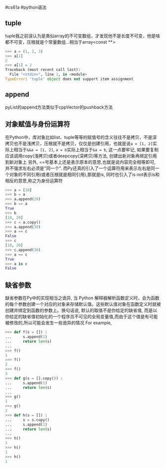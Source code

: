 #cs61a #python语法 

## tuple
tuple我之前误认为是类似array的不可变数组，才发现他不是长度不可变，他是啥都不可变，压根就是个常量数组...相当于array<const \*\*>
```python
>>> a = (1, 2, 3)
>>> a[1]
2
>>> a[1] = 2
Traceback (most recent call last):
  File "<stdin>", line 1, in <module>
TypeError: 'tuple' object does not support item assignment
```

## append 
pyList的append方法类似于cppVector的pushback方法

## 对象赋值与身份运算符
在Python中，库对象比如list、tuple等等的赋值号的含义往往不是拷贝，不是深拷贝也不是浅拷贝，压根就不是拷贝，仅仅是创建引用，也就是说`a = [1, 2]`实际上相当于`&&a = [1, 2]`, `a = b`实际上相当于`&a = b`, 这一点要牢记, 如果要复制应该调用copy(浅拷贝)或者deepcopy(深拷贝)等方法, 创建出新对象再绑定引用到新对象上
另外, \=\=号基本上还是表示原本的意思,也就是说内容完全相等即可, 并不强求左右必须是"同一个". 而Py还真的引入了一个运算符用来表示左右是同一个对象的不同引用(或者压根就是相同引用),那就是is, 同时也引入了is not表示is和相反的意思,称之为身份运算符
```python
>>> a = [10]
>>> b = a
>>> a.append(20)
>>> b == a
True
>>> b
[10, 20]
>>> c = a.copy()
>>> a.append(30)
>>> a == c
False
>>> c
[10, 20]
>>> c.append(30)
>>> a == c
True
>>> a is c
False
```

## 缺省参数

缺省参数在Py中的实现相当之诡异, 当 Python 解释器解析函数定义时，会为函数的每个参数创建一个对应的对象来存储默认值。这些默认值对象在函数定义时就被创建并绑定到函数的参数上。换句话说, 默认的取值不是你给定的缺省值, 而是以你给定的缺省值初始化的一个程序员不可见的全局变量值,而由于这个值是有可能被修改的,所以可能会发生一些诡异的情况
For example, 
```python
>>> def f(s = []) :
...     s.append(1)
...     return len(s)
... 
>>> f()
1
>>> f()
2
>>> f()
3
>>> def g(s = [].copy()) :
...     s.append(1)
...     return len(s)
... 
>>> g()
1
>>> g()
2
>>> def h(s = []) :
...     s = s.copy()
...     s.append(1)
...     return len(s)
... 
>>> h()
1
>>> h()
1
>>> h()
1
```
